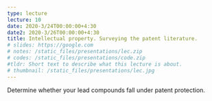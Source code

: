 ```yaml
---
type: lecture
lecture: 10
date: 2020-3/24T00:00:00+4:30
date2: 2020-3/26T00:00:00+4:30
title: Intellectual property. Surveying the patent literature.
# slides: https://google.com
# notes: /static_files/presentations/lec.zip
# codes: /static_files/presentations/code.zip
#tldr: Short text to describe what this lecture is about.
# thumbnail: /static_files/presentations/lec.jpg
---
```

Determine whether your lead compounds fall under patent protection.